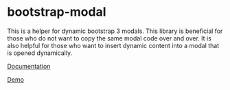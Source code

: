 bootstrap-modal
===============
This is a helper for dynamic bootstrap 3 modals. This library is beneficial for those
who do not want to copy the same modal code over and over. It is also helpful for those
who want to insert dynamic content into a modal that is opened dynamically.

[Documentation](https://github.com/pcameron-/bootstrap-modal/wiki)

[Demo](http://pcameron.com/projects/github/bootstrap-modal)
